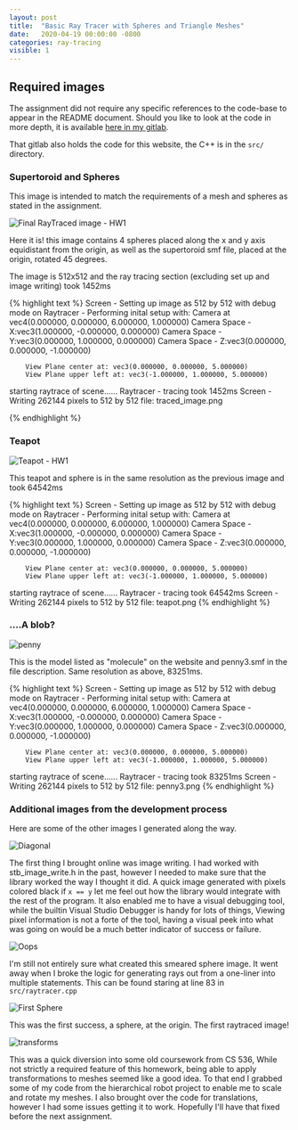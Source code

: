 ```yaml
---
layout: post
title:  "Basic Ray Tracer with Spheres and Triangle Meshes"
date:   2020-04-19 00:00:00 -0800
categories: ray-tracing 
visible: 1
---
```

## Required images

The assignment did not require any specific references to the code-base to appear in the README document. Should you like to look at the code in more depth, it is available [here in my gitlab](https://gitlab.com/TaylorEllington/cs636-advanced-rendering-techniques).

That gitlab also holds the code for this website, the C++ is in the `src/` directory.
 
### Supertoroid and Spheres

This image is intended to match the requirements of a mesh and spheres as stated in the assignment. 

![Final RayTraced image - HW1](/cs636-advanced-rendering-techniques/images/hw_1/traced_image.png)

Here it is! this image contains 4 spheres placed along the x and y axis equidistant from the origin, as well as the supertoroid smf file, placed at the origin, rotated 45 degrees.

The image is 512x512 and the ray tracing section (excluding set up and image writing) took 1452ms

{% highlight text %}
Screen - Setting up image as 512 by 512 with debug mode on
Raytracer - Performing inital setup with:
        Camera at vec4(0.000000, 0.000000, 6.000000, 1.000000)
        Camera Space - X:vec3(1.000000, -0.000000, 0.000000)
        Camera Space - Y:vec3(0.000000, 1.000000, 0.000000)
        Camera Space - Z:vec3(0.000000, 0.000000, -1.000000)

        View Plane center at: vec3(0.000000, 0.000000, 5.000000)
        View Plane upper left at: vec3(-1.000000, 1.000000, 5.000000)

starting raytrace of scene......
Raytracer - tracing took 1452ms
Screen - Writing 262144 pixels to 512 by 512 file: traced_image.png

{% endhighlight %}  

### Teapot
![Teapot - HW1](/cs636-advanced-rendering-techniques/images/hw_1/teapot.png)

This teapot and sphere is in the same resolution as the previous image and took 64542ms  

{% highlight text %}
Screen - Setting up image as 512 by 512 with debug mode on
Raytracer - Performing inital setup with:
        Camera at vec4(0.000000, 0.000000, 6.000000, 1.000000)
        Camera Space - X:vec3(1.000000, -0.000000, 0.000000)
        Camera Space - Y:vec3(0.000000, 1.000000, 0.000000)
        Camera Space - Z:vec3(0.000000, 0.000000, -1.000000)

        View Plane center at: vec3(0.000000, 0.000000, 5.000000)
        View Plane upper left at: vec3(-1.000000, 1.000000, 5.000000)

starting raytrace of scene......
Raytracer - tracing took 64542ms
Screen - Writing 262144 pixels to 512 by 512 file: teapot.png
{% endhighlight %}  
  
### ....A blob?
![penny](/cs636-advanced-rendering-techniques/images/hw_1/penny3.png)

This is the model listed as "molecule" on the website and penny3.smf in the file description. Same resolution as above, 83251ms.

{% highlight text %}
Screen - Setting up image as 512 by 512 with debug mode on
Raytracer - Performing inital setup with:
        Camera at vec4(0.000000, 0.000000, 6.000000, 1.000000)
        Camera Space - X:vec3(1.000000, -0.000000, 0.000000)
        Camera Space - Y:vec3(0.000000, 1.000000, 0.000000)
        Camera Space - Z:vec3(0.000000, 0.000000, -1.000000)

        View Plane center at: vec3(0.000000, 0.000000, 5.000000)
        View Plane upper left at: vec3(-1.000000, 1.000000, 5.000000)

starting raytrace of scene......
Raytracer - tracing took 83251ms
Screen - Writing 262144 pixels to 512 by 512 file: penny3.png
{% endhighlight %}  


### Additional images from the development process  
Here are some of the other images I generated along the way.

![Diagonal](/cs636-advanced-rendering-techniques/images/hw_1/diag.png)

The first thing I brought online was image writing. I had worked with stb_image_write.h in the past, however I needed to make sure that the library worked the way I thought it did. A quick image generated with pixels colored black if `x == y` let me feel out how the library would integrate with the rest of the program. It also enabled me to have a visual debugging tool, while the builtin Visual Studio Debugger is handy for lots of things, Viewing pixel information is not a forte of the tool, having a visual peek into what was going on would be a much better indicator of success or failure.

![Oops](/cs636-advanced-rendering-techniques/images/hw_1/oops.png)

I'm still not entirely sure what created this smeared sphere image. It went away when I broke the logic for generating rays out from a one-liner into multiple statements. This can be found staring at line 83 in `src/raytracer.cpp`

![First Sphere](/cs636-advanced-rendering-techniques/images/hw_1/first_sphere.png)

This was the first success, a sphere, at the origin. The first raytraced image!

![transforms](/cs636-advanced-rendering-techniques/images/hw_1/transforms.png)

This was a quick diversion into some old coursework from CS 536, While not strictly a required feature of this homework, being able to apply transformations to meshes seemed like a good idea. To that end I grabbed some of my code from the hierarchical robot project to enable me to scale and rotate my meshes. I also brought over the code for translations, however I had some issues getting it to work. Hopefully I'll have that fixed before the next assignment.

